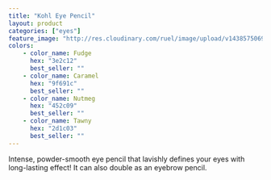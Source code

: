 ```yaml
---
title: "Kohl Eye Pencil"
layout: product
categories: ["eyes"]
feature_image: "http://res.cloudinary.com/ruel/image/upload/v1438575069/fs/kohlEyePencil.jpg"
colors:
    - color_name: Fudge
      hex: "3e2c12"
      best_seller: ""
    - color_name: Caramel
      hex: "9f691c"
      best_seller: ""
    - color_name: Nutmeg
      hex: "452c09"
      best_seller: ""
    - color_name: Tawny
      hex: "2d1c03"
      best_seller: ""
---
```

Intense, powder-smooth eye pencil that lavishly defines your eyes with long-lasting effect! It can also double as an eyebrow pencil.